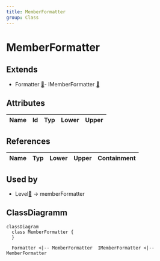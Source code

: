 ```yaml
---
title: MemberFormatter
group: Class
---
```


# MemberFormatter<a name="class-memberformatter"></a>


## Extends
- Formatter [🔗](./class-Formatter)- IMemberFormatter [🔗](./class-IMemberFormatter)
## Attributes

<table>
  <thead>
    <tr>
      <th>Name</th>
      <th>Id</th>
      <th>Typ</th>
      <th>Lower</th>
      <th>Upper</th>
    </tr>
  </thead>
  <tbody>
  </tbody>
</table>

## References

<table>
  <thead>
    <tr>
      <th>Name</th>
      <th>Typ</th>
      <th>Lower</th>
      <th>Upper</th>
      <th>Containment</th>
    </tr>
  </thead>
  <tbody>
  </tbody>
</table>



## Used by

- Level[🔗](./class-Level) → memberFormatter

## ClassDiagramm

```mermaid
classDiagram
  class MemberFormatter {
  }

  Formatter <|-- MemberFormatter  IMemberFormatter <|-- MemberFormatter

```
